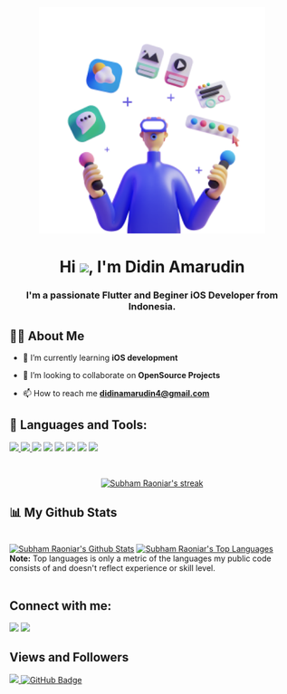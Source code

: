 <p align="center">
<a href="#"><img src="https://raw.githubusercontent.com/DidinAmarudinn/Infinity-Scroll/master/screenshot/profile.png" height="400px"/></a>

</p>
<h1 align="center">Hi <img src="https://raw.githubusercontent.com/MartinHeinz/MartinHeinz/master/wave.gif" width="30px">, I'm Didin Amarudin</h1>
<h3 align="center">I'm a passionate Flutter and Beginer iOS Developer from Indonesia.</h3>


## 🙋‍♂️ About Me

- 🌱 I’m currently learning **iOS development**

- 👯 I’m looking to collaborate on **OpenSource Projects**

- 📫 How to reach me **didinamarudin4@gmail.com**


## 🚀 Languages and Tools:

<p align="left"> 
    <a href="https://www.flutter.dev" target="_blank"><img src="https://img.icons8.com/fluency/48/000000/flutter.png"/> </a>
    <a href="https://dart.dev/overview" target="_blank"><img src="https://img.icons8.com/color/48/000000/dart.png"/> </a>
    <a href="https://www.java.com" target="_blank"><img src="https://img.icons8.com/color/48/000000/java-coffee-cup-logo--v2.png"/></a>
    <a href="https://www.firebase.com" target="_blank"><img src="https://img.icons8.com/color/48/000000/firebase.png"/></a>
    <a href="https://www.firebase.com" target="_blank"><img src="https://img.icons8.com/color/48/000000/git.png"/></a>
    <a href="https://www.firebase.com" target="_blank"><img src="https://img.icons8.com/color/48/000000/visual-studio-code-2019.png"/></a>
    <a href="https://developer.apple.com/swift/" target="_blank"><img src="https://img.icons8.com/color/344/swift.png"/></a>
    <a href="https://developer.apple.com/xcode/" target="_blank"><img src="https://img.icons8.com/color/344/xcode.png"/></a>
</p>

<!-- [![React Badge](https://img.shields.io/badge/-React-61DBFB?style=for-the-badge&labelColor=black&logo=react&logoColor=61DBFB)](#)  [![Javascript Badge](https://img.shields.io/badge/-Javascript-F0DB4F?style=for-the-badge&labelColor=black&logo=javascript&logoColor=F0DB4F)](#) [![Typescript Badge](https://img.shields.io/badge/-Typescript-007acc?style=for-the-badge&labelColor=black&logo=typescript&logoColor=007acc)](#) [![Nodejs Badge](https://img.shields.io/badge/-Nodejs-3C873A?style=for-the-badge&labelColor=black&logo=node.js&logoColor=3C873A)](#) [![GraphQL Badge](https://img.shields.io/badge/-GraphQl-e535ab?style=for-the-badge&labelColor=black&logo=node.js&logoColor=e535ab)](#) -->
<br/>

<p align="center">
    <a href="https://github.com/SubhamRaoniar28/github-readme-streak-stats">
        <img title="🔥 Get streak stats for your profile at git.io/streak-stats" alt="Subham Raoniar's streak" src="https://github-readme-streak-stats.herokuapp.com/?user=DidinAmarudinn&theme=black-ice&hide_border=true&stroke=0000&background=060A0CD0"/>
    </a>
</p>

## 📊 My Github Stats

  <br/>
    <a href="https://github.com/SubhamRaoniar28/github-readme-stats"><img alt="Subham Raoniar's Github Stats" src="https://github-readme-stats.vercel.app/api?username=DidinAmarudinn&show_icons=true&count_private=true&theme=react&hide_border=true&bg_color=0D1117" /></a>
  <a href="https://github.com/SubhamRaoniar28/github-readme-stats"><img alt="Subham Raoniar's Top Languages" src="https://github-readme-stats.vercel.app/api/top-langs/?username=DidinAmarudinn&langs_count=8&count_private=true&layout=compact&theme=react&hide_border=true&bg_color=0D1117" /></a>
  <br/>
  <b>Note:</b> Top languages is only a metric of the languages my public code consists of and doesn't reflect experience or skill level.


<br/>
<br/>


## Connect with me:
<p align="left">

<a href = "https://www.linkedin.com/in/didin-amarudin-00a076161"><img src="https://img.icons8.com/fluent/48/000000/linkedin.png"/></a>
<a href = "https://www.instagram.com/amarddn/"><img src="https://img.icons8.com/fluent/48/000000/instagram-new.png"/></a>


</p>

## Views and Followers
<a href="https://github.com/Meghna-DAS/github-profile-views-counter">
    <img src="https://komarev.com/ghpvc/?username=DidinAmarudinn">
</a>
<a href="https://github.com/SubhamRaoniar28?tab=followers"><img src="https://img.shields.io/github/followers/DidinAmarudinn?label=Followers&style=social" alt="GitHub Badge"></a>
